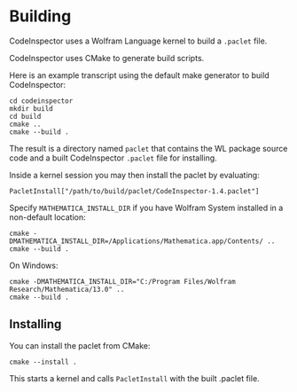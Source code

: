 # Building

CodeInspector uses a Wolfram Language kernel to build a `.paclet` file.

CodeInspector uses CMake to generate build scripts.

Here is an example transcript using the default make generator to build CodeInspector:
```
cd codeinspector
mkdir build
cd build
cmake ..
cmake --build .
```

The result is a directory named `paclet` that contains the WL package source code and a built CodeInspector `.paclet` file for installing.

Inside a kernel session you may then install the paclet by evaluating:
```
PacletInstall["/path/to/build/paclet/CodeInspector-1.4.paclet"]
```

Specify `MATHEMATICA_INSTALL_DIR` if you have Wolfram System installed in a non-default location:
```
cmake -DMATHEMATICA_INSTALL_DIR=/Applications/Mathematica.app/Contents/ ..
cmake --build .
```

On Windows:
```
cmake -DMATHEMATICA_INSTALL_DIR="C:/Program Files/Wolfram Research/Mathematica/13.0" ..
cmake --build .
```

## Installing

You can install the paclet from CMake:
```
cmake --install .
```

This starts a kernel and calls `PacletInstall` with the built .paclet file.
